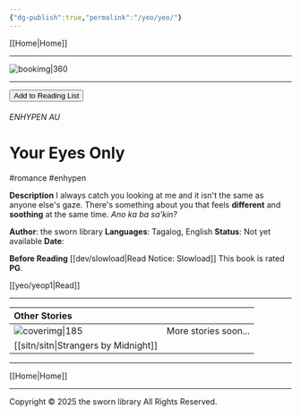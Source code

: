 ```yaml
---
{"dg-publish":true,"permalink":"/yeo/yeo/"}
---
```


[[Home\|Home]]

***

![bookimg\|360](/img/user/yeo/yeostorage/yeocover.webp)

***
<button id="library-toggle" onclick="toggleLibrary()">Add to Reading List</button>

###### ENHYPEN AU
# Your Eyes Only
#romance #enhypen 

**Description**
I always catch you looking at me and it isn't the same as anyone else's gaze. There's something about you that feels **different** and **soothing** at the same time. 
*Ano ka ba sa'kin?* 

**Author**: the sworn library
**Languages**: Tagalog, English
**Status**: Not yet available
**Date**:

**Before Reading**
[[dev/slowload\|Read Notice: Slowload]]
This book is rated **PG**.

[[yeo/yeop1\|Read]]

***

| Other Stories                    |                      |
| :------------------------------- | -------------------- |
| ![coverimg\|185](/img/user/sitn/sitncover.webp) | More stories soon... |
| [[sitn/sitn\|Strangers by Midnight]]  |                      |

***

[[Home\|Home]]

***

Copyright © 2025 the sworn library
All Rights Reserved.

<script>
  function getBookInfo() {
    const h1Elements = Array.from(document.querySelectorAll("h1"));
    const bookTitleElement = h1Elements.find(h1 => h1.closest("main"));

    if (!bookTitleElement) return null;

    return {
      title: bookTitleElement.textContent.trim(),
      link: window.location.href
    };
  }

  function updateLibraryButton() {
    const book = getBookInfo();
    if (!book) return;
    const button = document.getElementById("library-toggle");
    if (button) {
      button.textContent = isInLibrary(book.link) ? "Remove from Reading List" : "Add to Reading List";
    }
  }

  function toggleLibrary() {
    const book = getBookInfo();
    if (!book) return;

    let library = getLibrary();
    const existingBookIndex = library.findIndex(b => b.link === book.link);

    if (existingBookIndex !== -1) {
      library.splice(existingBookIndex, 1);
    } else {
      library.unshift(book);
    }
    saveLibrary(library);
    updateLibraryButton();
  }
  document.addEventListener("DOMContentLoaded", () => {
    updateLibraryButton();
  });

  function getLibrary() {
    return JSON.parse(localStorage.getItem("bookLibrary") || "[]");
  }

  function saveLibrary(library) {
    localStorage.setItem("bookLibrary", JSON.stringify(library));
  }

  // Helper function to check if a book is already in the library
  function isInLibrary(link) {
    const library = getLibrary();
    return library.some(book => book.link === link);
  }
</script>
